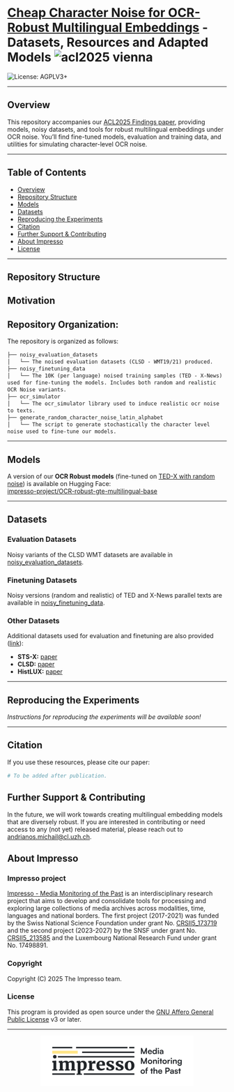 # [Cheap Character Noise for OCR-Robust Multilingual Embeddings](https://aclanthology.org/2025.coling-main.585/) - Datasets, Resources and Adapted Models <img height="24" alt="acl2025 vienna" src="https://github.com/user-attachments/assets/73357d43-7d70-4556-b448-f85da93c1e90" />
![License: AGPLV3+](https://img.shields.io/badge/License-AGPLV3+-brightgreen.svg)

---

## Overview

This repository accompanies our [ACL2025 Findings paper](https://aclanthology.org/2025.coling-main.585/), providing models, noisy datasets, and tools for robust multilingual embeddings under OCR noise. You’ll find fine-tuned models, evaluation and training data, and utilities for simulating character-level OCR noise.

---

## Table of Contents

- [Overview](#overview)
- [Repository Structure](#repository-structure)
- [Models](#models)
- [Datasets](#datasets)
- [Reproducing the Experiments](#reproducing-the-experiments)
- [Citation](#citation)
- [Further Support & Contributing](#support--contributing)
- [About Impresso](#about-impresso)
- [License](#license)

---

## Repository Structure

## Motivation

## Repository Organization:

The repository is organized as follows:

```
├── noisy_evaluation_datasets
│   └── The noised evaluation datasets (CLSD - WMT19/21) produced.
├── noisy_finetuning_data
│   └── The 10K (per language) noised training samples (TED - X-News) used for fine-tuning the models. Includes both random and realistic OCR Noise variants.
├── ocr_simulator
│   └── The ocr_simulator library used to induce realistic ocr noise to texts.
├── generate_random_character_noise_latin_alphabet
│   └── The script to generate stochastically the character level noise used to fine-tune our models.
```

---

## Models

A version of our **OCR Robust models** (fine-tuned on [TED-X with random noise](noisy_finetuning_data/TED_data_random_noise_10k_sampled.csv)) is available on Hugging Face:  
[impresso-project/OCR-robust-gte-multilingual-base](https://huggingface.co/impresso-project/OCR-robust-gte-multilingual-base)

---

## Datasets

### Evaluation Datasets

Noisy variants of the CLSD WMT datasets are available in [noisy_evaluation_datasets](./noisy_evaluation_datasets).

### Finetuning Datasets

Noisy versions (random and realistic) of TED and X-News parallel texts are available in [noisy_finetuning_data](./noisy_finetuning_data).

### Other Datasets

Additional datasets used for evaluation and finetuning are also provided ([link](https://drive.google.com/file/d/1gydv66U99Gi5x7Uj_fJFLjZYEVC9EHsR/view?usp=sharing)):

- **STS-X:** [paper](https://aclanthology.org/anthology-files/pdf/S/S17/S17-2001.pdf)
- **CLSD:** [paper](https://arxiv.org/pdf/2502.08638)
- **HistLUX:** [paper](https://aclanthology.org/2025.latechclfl-1.26.pdf)

---

## Reproducing the Experiments

*Instructions for reproducing the experiments will be available soon!*

---

## Citation

If you use these resources, please cite our paper:

```bibtex
# To be added after publication.
```

## Further Support & Contributing
In the future, we will work towards creating multilingual embedding models that are diversely robust. If you are interested in contributing or need access to any (not yet) released material, please reach out to andrianos.michail@cl.uzh.ch.

## About Impresso

### Impresso project

[Impresso - Media Monitoring of the Past](https://impresso-project.ch) is an interdisciplinary research project that aims to develop and consolidate tools for processing and exploring large collections of media archives across modalities, time, languages and national borders. The first project (2017-2021) was funded by the Swiss National Science Foundation under grant No. [CRSII5_173719](http://p3.snf.ch/project-173719) and the second project (2023-2027) by the SNSF under grant No. [CRSII5_213585](https://data.snf.ch/grants/grant/213585) and the Luxembourg National Research Fund under grant No. 17498891.

### Copyright

Copyright (C) 2025 The Impresso team.

### License

This program is provided as open source under the [GNU Affero General Public License](https://github.com/impresso/impresso-pyindexation/blob/master/LICENSE) v3 or later.

---

<p align="center">
  <img src="https://github.com/impresso/impresso.github.io/blob/master/assets/images/3x1--Yellow-Impresso-Black-on-White--transparent.png?raw=true" width="350" alt="Impresso Project Logo"/>
</p>
